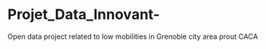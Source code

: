 # Projet_Data_Innovant-
Open data project related to low mobilities in Grenoble city area 
prout
CACA
